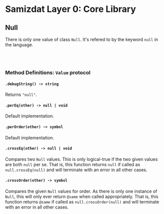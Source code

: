 Samizdat Layer 0: Core Library
==============================

Null
----

There is only one value of class `Null`. It's refered to by the keyword
`null` in the language.


<br><br>
### Method Definitions: `Value` protocol

#### `.debugString() -> string`

Returns `"null"`.

#### `.perEq(other) -> null | void`

Default implementation.

#### `.perOrder(other) -> symbol`

Default implementation.

#### `.crossEq(other) -> null | void`

Compares two `Null` values. This is only logical-true if the two given
values are both `null` per se. That is, this function returns `null` if
called as `null.crossEq(null)` and will terminate with an error in
all other cases.

#### `.crossOrder(other) -> symbol`

Compares the given `Null` values for order. As there is only one instance
of `Null`, this will only ever return `@same` when called appropriately. That
is, this function returns `@same` if called as `null.crossOrder(null)` and
will terminate with an error in all other cases.
